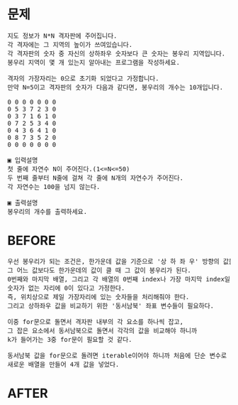 # 문제

<pre>
지도 정보가 N*N 격자판에 주어집니다. 
각 격자에는 그 지역의 높이가 쓰여있습니다. 
각 격자판의 숫자 중 자신의 상하좌우 숫자보다 큰 숫자는 봉우리 지역입니다. 
봉우리 지역이 몇 개 있는지 알아내는 프로그램을 작성하세요.

격자의 가장자리는 0으로 초기화 되었다고 가정합니다.
만약 N=5이고 격자판의 숫자가 다음과 같다면, 봉우리의 개수는 10개입니다.

0 0 0 0 0 0 0
0 5 3 7 2 3 0
0 3 7 1 6 1 0
0 7 2 5 3 4 0
0 4 3 6 4 1 0
0 8 7 3 5 2 0
0 0 0 0 0 0 0

▣ 입력설명
첫 줄에 자연수 N이 주어진다.(1<=N<=50) 
두 번째 줄부터 N줄에 걸쳐 각 줄에 N개의 자연수가 주어진다. 
각 자연수는 100을 넘지 않는다. 

▣ 출력설명
봉우리의 개수를 출력하세요.
</pre>

# BEFORE

<pre>
우선 봉우리가 되는 조건은, 한가운데 값을 기준으로 '상 하 좌 우' 방향의 값들을 비교했을 때
그 어느 값보다도 한가운데의 값이 클 때 그 값이 봉우리가 된다.
0번째와 마지막 배열, 그리고 각 배열의 0번째 index나 가장 마지막 index일 때는
숫자가 없는 자리에 0이 있다고 가정한다.
즉, 위치상으로 제일 가장자리에 있는 숫자들을 처리해줘야 한다. 
그리고 상하좌우 값을 비교하기 위한 '동서남북' 좌표 변수들이 필요하다.

이중 for문으로 돌면서 격자판 내부의 각 요소를 하나씩 잡고,
그 잡은 요소에서 동서남북으로 돌면서 각각의 값을 비교해야 하니까
k가 들어가는 3중 for문이 필요할 것 같다.

동서남북 값을 for문으로 돌려면 iterable이어야 하니까 처음에 단순 변수로 각각 선언했다가
새로운 배열을 만들어 4개 값을 넣었다.
</pre>

# AFTER

<pre>

</pre>
